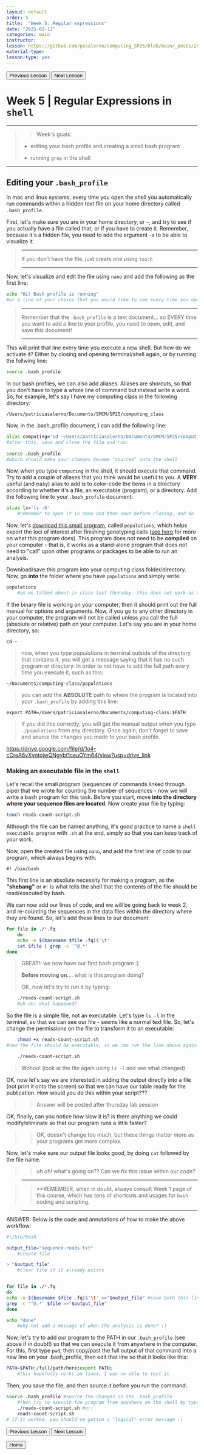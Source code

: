 ```yaml
---
layout: default
order: 5
title:  "Week 5: Regular expressions"
date: "2025-02-11"
categories: main
instructor: 
lesson: https://github.com/pesalerno/computing_SP25/blob/main/_posts/2025-02-11-5_Week_5.md
material-type: 
lesson-type: yes
---
```


<a href="https://pesalerno.github.io/computing_SP25/main/2025/02/04/4_Week_4.html"><button>Previous Lesson</button></a>    <a href="https://pesalerno.github.io/computing_SP25/main/2025/02/18/6_Week_6.html"><button>Next Lesson</button></a>

# Week 5 | Regular Expressions in `shell`

------------
>>Week's goals:
>
>- editing your bash profile and creating a small bash program
>
>- running `grep` in the shell
>
>
--------------

## Editing your `.bash_profile`

In mac and linux systems, every time you open the shell you automatically run commands within a hidden text file on your home directory called `.bash_profile`. 

First, let's make sure you are in your home directory, or `~`, and try to see if you actually have a file called that, or if you have to create it. Remember, because it's a hidden file, you need to add the argument `-a` to be able to visualize it. 

>--------
>
> If you don't have the file, just create one using `touch`
>
>---

Now, let's visualize and edit the file using `nano` and add the following as the first line: 

```bash
echo "Hi! Bash profile is running"
#or a line of your choice that you would like to see every time you open terminal :) 
```

>------------
>
> Remember that the `.bash_profile` is a text document... so EVERY time you want to add a line to your profile, you need to open, edit, and save this document! 
>
>----------


This will print that line every time you execute a new shell. But how do we activate it? Either by closing and opening terminal/shell again, or by running the follwing line: 

```bash
source .bash_profile
```

In our bash profiles, we can also add aliases. Aliases are shorcuts, so that you don't have to type a whole line of command but instead write a word. So, for example, let's say I have my computing class in the following directory: 

	/Users/patriciasalerno/Documents/SMCM/SP25/computing_class

Now, in the .bash_profile document, I can add the following line: 

```bash
alias computing="cd ~/Users/patriciasalerno/Documents/SMCM/SP25/computing_class" 
#after this, save and close the file and run: 
	
source .bash_profile
#which should make your changes become "sourced" into the shell
```


Now, when you type `computing` in the shell, it should execute that command. Try to add a couple of aliases that you think would be useful to you. A **VERY** useful (and easy) alias to add is to color-code the items in a directory according to whether it's a file, an executable (program), or a directory. Add the following line to your `.bash_profile` document:

```bash
alias ls='ls -G'
	#remember to open it in nano and then save before closing, and do `source` to make the changes be active - this has to be done every time you change your bash profile). 
```

Now, let's [download this small program](https://drive.google.com/file/d/1o4-cCreA6vXvntojwQNgybt1ceuOYm64/view?usp=sharing), called `populations`, which helps export the loci of interest after finishing genotyping calls ([see here](https://catchenlab.life.illinois.edu/stacks/comp/populations.php) for more on what this program does). This program does not need to be **compiled** on your computer - that is, it works as a stand-alone program that does not need to "call" upon other programs or packages to be able to run an analysis. 

Download/save this program into your computing class folder/directory. Now, go **into** the folder where you have `populations` and simply write: 

```bash
populations
	#as we talked about in class last thursday, this does not work as the program was compiled on a MAC rather than on Ubuntu!! See below for adding the path to execute the program we will make... 
```

If the binary file is working on your computer, then it should print out the full manual for options and arguments. Now, if you go to any other directory in your computer, the program will not be called unless you call the full (absolute or relative) path on your computer. Let's say you are in your home directory, so: 


	cd ~

>now, when you type *populations* in terminal outside of the directory that contains it, you will get a message saying that it has no such program or directory. In order to not have to add the full path every time you execute it, such as this: 

	~/Documents/computing-class/populations

> you can add the **ABSOLUTE** path to where the program is located into your `.bash_profile` by adding this line: 

	export PATH=/Users/patriciasalerno/Documents/computing-class:$PATH

> If you did this correctly, you will get the manual output when you type `./populations` from any directory. Once again, don't forget to save and source the changes you made to your bash profile. 
> 

https://drive.google.com/file/d/1o4-cCreA6vXvntojwQNgybt1ceuOYm64/view?usp=drive_link


### Making an executable file in the `shell`

Let's recall the small program (sequences of commands linked through pipe) that we wrote for counting the number of sequences - now we will write a bash program for this task. Before you start, move **into the directory where your sequence files are located**. Now create your file by typing: 

```bash
touch reads-count-script.sh
```

Although the file can be named anything, it's good practice to name a `shell executable program` with `.sh` at the end, simply so that you can keep track of your work. 

Now, open the created file using `nano`, and add the first line of code to our program, which always begins with: 

	#! /bin/bash

This first line is an absolute necessity for making a program, as the **"shebang"** or `#!` is what tells the shell that the contents of the file should be read/executed by bash. 

We can now add our lines of code, and we will be going back to week 2, and re-counting the sequences in the data files within the directory where they are found. So, let's add these lines to our document: 

```bash
for file in ./*.fq
	do
	echo -n $(basename $file .fq)$'\t' 
	cat $file | grep -c '^@.*' 
done
```

>GREAT!! we now have our first bash program :) 
>
>**Before moving on**.... what is this program doing? 
>
>OK, now let's try to run it by typing: 

```bash 
	./reads-count-script.sh
	#uh oh! what happened? 
```	

So the file is a simple file, not an executable. Let's type `ls -l` in the terminal, so that we can see our file - seems like a normal text file. So, let's change the permissions on the file to transform it to an executable:

```bash
	chmod +x reads-count-script.sh
#now the file should be executable, so we can run the line above again:

	./reads-count-script.sh
```	

> Wohoo! (look at the file again using `ls -l` and see what changed)

OK, now let's say we are interested in adding the output directly into a file (not print it onto the screen) so that we can have our table ready for the publication. How would you do this within your script??? 

>> Answer will be posted after thursday lab session 

OK, finally, can you notice how slow it is? is there anything we could modify/eliminate so that our program runs a little faster? 

>> OK, doesn't change too much, but these things matter more as your programs get more complex. 


Now, let's make sure our output file looks good, by doing `cat` followed by the file name. 

>> uh oh! what's going on?? Can we fix this issue within our code?  

>--------------------

>>**REMEMBER, when in doubt, always consult Week 1 page of this course, which has tons of shortcuts and usages for `bash` coding and scripting. 

>------------------------


ANSWER: Below is the code and annotations of how to make the above workflow: 

```bash 
#!/bin/bash

output_file="sequence-reads.txt"
	#create file

> "$output_file"
	#clear file if it already exists


for file in ./*.fq
do 
echo -n $(basename $file .fq)$'\t' >>"$output_file" #save both this line and the next one to the file, remember to append rather than overwrite
grep -c '^@.*' $file >>"$output_file"
done

echo "done"
	#why not add a message of when the analysis is done? :) 
```

Now, let's try to add our program to the PATH in our `.bash_profile` (see above if in doubt!) so that we can execute it from anywhere in the computer. For this, first type `pwd`, then copy/past the full output of that command into a new line on your .bash_profile, then edit that line so that it looks like this: 

```bash 
PATH=$PATH:/full/path/here;export PATH;
	#this hopefully works on linux, I was no able to test it

```

Then, you save the file, and then source it before you run the command: 

```bash
source .bash_profile #source the changes in the .bash_profile
	#then try to execute the program from anywhere on the shell by typing either: 
	./reads-count-script.sh #or:
	reads-count-script.sh
# if it worked, you should've gotten a "logical" error message :) 
```





<a href="https://pesalerno.github.io/computing_SP25/main/2025/02/04/4_Week_4.html"><button>Previous Lesson</button></a>    <a href="https://pesalerno.github.io/computing_SP25/main/2025/02/18/6_Week_6.html"><button>Next Lesson</button></a>

<a href="https://pesalerno.github.io/computing_SP25/"><button>Home</button></a>  